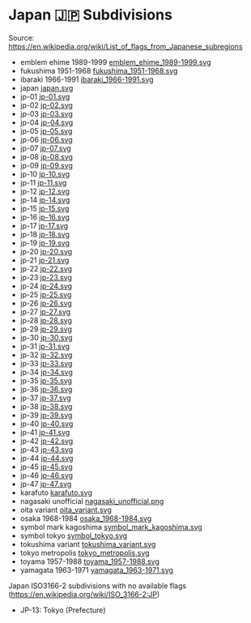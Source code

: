 # Japan 🇯🇵 Subdivisions

Source: https://en.wikipedia.org/wiki/List_of_flags_from_Japanese_subregions

* emblem ehime 1989-1999 [emblem_ehime_1989-1999.svg](https://github.com/amckenna41/iso3166-flag-icons/blob/main/iso3166-2-icons/JP/emblem_ehime_1989-1999.svg)
* fukushima 1951-1968 [fukushima_1951-1968.svg](https://github.com/amckenna41/iso3166-flag-icons/blob/main/iso3166-2-icons/JP/fukushima_1951-1968.svg)
* ibaraki 1966-1991 [ibaraki_1966-1991.svg](https://github.com/amckenna41/iso3166-flag-icons/blob/main/iso3166-2-icons/JP/ibaraki_1966-1991.svg)
* japan [japan.svg](https://github.com/amckenna41/iso3166-flag-icons/blob/main/iso3166-2-icons/JP/japan.svg)
* jp-01 [jp-01.svg](https://github.com/amckenna41/iso3166-flag-icons/blob/main/iso3166-2-icons/JP/jp-01.svg)
* jp-02 [jp-02.svg](https://github.com/amckenna41/iso3166-flag-icons/blob/main/iso3166-2-icons/JP/jp-02.svg)
* jp-03 [jp-03.svg](https://github.com/amckenna41/iso3166-flag-icons/blob/main/iso3166-2-icons/JP/jp-03.svg)
* jp-04 [jp-04.svg](https://github.com/amckenna41/iso3166-flag-icons/blob/main/iso3166-2-icons/JP/jp-04.svg)
* jp-05 [jp-05.svg](https://github.com/amckenna41/iso3166-flag-icons/blob/main/iso3166-2-icons/JP/jp-05.svg)
* jp-06 [jp-06.svg](https://github.com/amckenna41/iso3166-flag-icons/blob/main/iso3166-2-icons/JP/jp-06.svg)
* jp-07 [jp-07.svg](https://github.com/amckenna41/iso3166-flag-icons/blob/main/iso3166-2-icons/JP/jp-07.svg)
* jp-08 [jp-08.svg](https://github.com/amckenna41/iso3166-flag-icons/blob/main/iso3166-2-icons/JP/jp-08.svg)
* jp-09 [jp-09.svg](https://github.com/amckenna41/iso3166-flag-icons/blob/main/iso3166-2-icons/JP/jp-09.svg)
* jp-10 [jp-10.svg](https://github.com/amckenna41/iso3166-flag-icons/blob/main/iso3166-2-icons/JP/jp-10.svg)
* jp-11 [jp-11.svg](https://github.com/amckenna41/iso3166-flag-icons/blob/main/iso3166-2-icons/JP/jp-11.svg)
* jp-12 [jp-12.svg](https://github.com/amckenna41/iso3166-flag-icons/blob/main/iso3166-2-icons/JP/jp-12.svg)
* jp-14 [jp-14.svg](https://github.com/amckenna41/iso3166-flag-icons/blob/main/iso3166-2-icons/JP/jp-14.svg)
* jp-15 [jp-15.svg](https://github.com/amckenna41/iso3166-flag-icons/blob/main/iso3166-2-icons/JP/jp-15.svg)
* jp-16 [jp-16.svg](https://github.com/amckenna41/iso3166-flag-icons/blob/main/iso3166-2-icons/JP/jp-16.svg)
* jp-17 [jp-17.svg](https://github.com/amckenna41/iso3166-flag-icons/blob/main/iso3166-2-icons/JP/jp-17.svg)
* jp-18 [jp-18.svg](https://github.com/amckenna41/iso3166-flag-icons/blob/main/iso3166-2-icons/JP/jp-18.svg)
* jp-19 [jp-19.svg](https://github.com/amckenna41/iso3166-flag-icons/blob/main/iso3166-2-icons/JP/jp-19.svg)
* jp-20 [jp-20.svg](https://github.com/amckenna41/iso3166-flag-icons/blob/main/iso3166-2-icons/JP/jp-20.svg)
* jp-21 [jp-21.svg](https://github.com/amckenna41/iso3166-flag-icons/blob/main/iso3166-2-icons/JP/jp-21.svg)
* jp-22 [jp-22.svg](https://github.com/amckenna41/iso3166-flag-icons/blob/main/iso3166-2-icons/JP/jp-22.svg)
* jp-23 [jp-23.svg](https://github.com/amckenna41/iso3166-flag-icons/blob/main/iso3166-2-icons/JP/jp-23.svg)
* jp-24 [jp-24.svg](https://github.com/amckenna41/iso3166-flag-icons/blob/main/iso3166-2-icons/JP/jp-24.svg)
* jp-25 [jp-25.svg](https://github.com/amckenna41/iso3166-flag-icons/blob/main/iso3166-2-icons/JP/jp-25.svg)
* jp-26 [jp-26.svg](https://github.com/amckenna41/iso3166-flag-icons/blob/main/iso3166-2-icons/JP/jp-26.svg)
* jp-27 [jp-27.svg](https://github.com/amckenna41/iso3166-flag-icons/blob/main/iso3166-2-icons/JP/jp-27.svg)
* jp-28 [jp-28.svg](https://github.com/amckenna41/iso3166-flag-icons/blob/main/iso3166-2-icons/JP/jp-28.svg)
* jp-29 [jp-29.svg](https://github.com/amckenna41/iso3166-flag-icons/blob/main/iso3166-2-icons/JP/jp-29.svg)
* jp-30 [jp-30.svg](https://github.com/amckenna41/iso3166-flag-icons/blob/main/iso3166-2-icons/JP/jp-30.svg)
* jp-31 [jp-31.svg](https://github.com/amckenna41/iso3166-flag-icons/blob/main/iso3166-2-icons/JP/jp-31.svg)
* jp-32 [jp-32.svg](https://github.com/amckenna41/iso3166-flag-icons/blob/main/iso3166-2-icons/JP/jp-32.svg)
* jp-33 [jp-33.svg](https://github.com/amckenna41/iso3166-flag-icons/blob/main/iso3166-2-icons/JP/jp-33.svg)
* jp-34 [jp-34.svg](https://github.com/amckenna41/iso3166-flag-icons/blob/main/iso3166-2-icons/JP/jp-34.svg)
* jp-35 [jp-35.svg](https://github.com/amckenna41/iso3166-flag-icons/blob/main/iso3166-2-icons/JP/jp-35.svg)
* jp-36 [jp-36.svg](https://github.com/amckenna41/iso3166-flag-icons/blob/main/iso3166-2-icons/JP/jp-36.svg)
* jp-37 [jp-37.svg](https://github.com/amckenna41/iso3166-flag-icons/blob/main/iso3166-2-icons/JP/jp-37.svg)
* jp-38 [jp-38.svg](https://github.com/amckenna41/iso3166-flag-icons/blob/main/iso3166-2-icons/JP/jp-38.svg)
* jp-39 [jp-39.svg](https://github.com/amckenna41/iso3166-flag-icons/blob/main/iso3166-2-icons/JP/jp-39.svg)
* jp-40 [jp-40.svg](https://github.com/amckenna41/iso3166-flag-icons/blob/main/iso3166-2-icons/JP/jp-40.svg)
* jp-41 [jp-41.svg](https://github.com/amckenna41/iso3166-flag-icons/blob/main/iso3166-2-icons/JP/jp-41.svg)
* jp-42 [jp-42.svg](https://github.com/amckenna41/iso3166-flag-icons/blob/main/iso3166-2-icons/JP/jp-42.svg)
* jp-43 [jp-43.svg](https://github.com/amckenna41/iso3166-flag-icons/blob/main/iso3166-2-icons/JP/jp-43.svg)
* jp-44 [jp-44.svg](https://github.com/amckenna41/iso3166-flag-icons/blob/main/iso3166-2-icons/JP/jp-44.svg)
* jp-45 [jp-45.svg](https://github.com/amckenna41/iso3166-flag-icons/blob/main/iso3166-2-icons/JP/jp-45.svg)
* jp-46 [jp-46.svg](https://github.com/amckenna41/iso3166-flag-icons/blob/main/iso3166-2-icons/JP/jp-46.svg)
* jp-47 [jp-47.svg](https://github.com/amckenna41/iso3166-flag-icons/blob/main/iso3166-2-icons/JP/jp-47.svg)
* karafuto [karafuto.svg](https://github.com/amckenna41/iso3166-flag-icons/blob/main/iso3166-2-icons/JP/karafuto.svg)
* nagasaki unofficial [nagasaki_unofficial.png](https://github.com/amckenna41/iso3166-flag-icons/blob/main/iso3166-2-icons/JP/nagasaki_unofficial.png)
* oita variant [oita_variant.svg](https://github.com/amckenna41/iso3166-flag-icons/blob/main/iso3166-2-icons/JP/oita_variant.svg)
* osaka 1968-1984 [osaka_1968-1984.svg](https://github.com/amckenna41/iso3166-flag-icons/blob/main/iso3166-2-icons/JP/osaka_1968-1984.svg)
* symbol mark kagoshima [symbol_mark_kagoshima.svg](https://github.com/amckenna41/iso3166-flag-icons/blob/main/iso3166-2-icons/JP/symbol_mark_kagoshima.svg)
* symbol tokyo [symbol_tokyo.svg](https://github.com/amckenna41/iso3166-flag-icons/blob/main/iso3166-2-icons/JP/symbol_tokyo.svg)
* tokushima variant [tokushima_variant.svg](https://github.com/amckenna41/iso3166-flag-icons/blob/main/iso3166-2-icons/JP/tokushima_variant.svg)
* tokyo metropolis [tokyo_metropolis.svg](https://github.com/amckenna41/iso3166-flag-icons/blob/main/iso3166-2-icons/JP/tokyo_metropolis.svg)
* toyama 1957-1988 [toyama_1957-1988.svg](https://github.com/amckenna41/iso3166-flag-icons/blob/main/iso3166-2-icons/JP/toyama_1957-1988.svg)
* yamagata 1963-1971 [yamagata_1963-1971.svg](https://github.com/amckenna41/iso3166-flag-icons/blob/main/iso3166-2-icons/JP/yamagata_1963-1971.svg)

Japan ISO3166-2 subdivisions with no available flags (https://en.wikipedia.org/wiki/ISO_3166-2:JP)

* JP-13: Tokyo (Prefecture)
